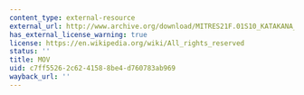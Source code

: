 ```yaml
---
content_type: external-resource
external_url: http://www.archive.org/download/MITRES21F.01S10_KATAKANA_EXERCISES/3c4.mov
has_external_license_warning: true
license: https://en.wikipedia.org/wiki/All_rights_reserved
status: ''
title: MOV
uid: c7ff5526-2c62-4158-8be4-d760783ab969
wayback_url: ''
---
```

